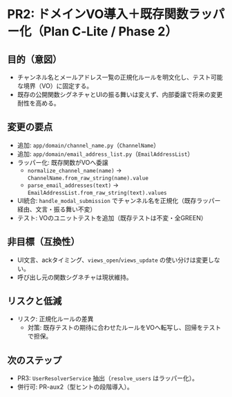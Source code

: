 # PR2: ドメインVO導入＋既存関数ラッパー化（Plan C‑Lite / Phase 2）

## 目的（意図）
- チャンネル名とメールアドレス一覧の正規化ルールを明文化し、テスト可能な境界（VO）に固定する。
- 既存の公開関数シグネチャとUIの振る舞いは変えず、内部委譲で将来の変更耐性を高める。

## 変更の要点
- 追加: `app/domain/channel_name.py`（`ChannelName`）
- 追加: `app/domain/email_address_list.py`（`EmailAddressList`）
- ラッパー化: 既存関数がVOへ委譲
  - `normalize_channel_name(name)` → `ChannelName.from_raw_string(name).value`
  - `parse_email_addresses(text)` → `EmailAddressList.from_raw_string(text).values`
- UI統合: `handle_modal_submission` でチャンネル名を正規化（既存ラッパー経由、文言・振る舞い不変）
- テスト: VOのユニットテストを追加（既存テストは不変・全GREEN）

## 非目標（互換性）
- UI文言、ackタイミング、`views_open`/`views_update` の使い分けは変更しない。
- 呼び出し元の関数シグネチャは現状維持。

## リスクと低減
- リスク: 正規化ルールの差異
  - 対策: 既存テストの期待に合わせたルールをVOへ転写し、回帰をテストで担保。

## 次のステップ
- PR3: `UserResolverService` 抽出（`resolve_users` はラッパー化）。
- 併行可: PR-aux2（型ヒントの段階導入）。

